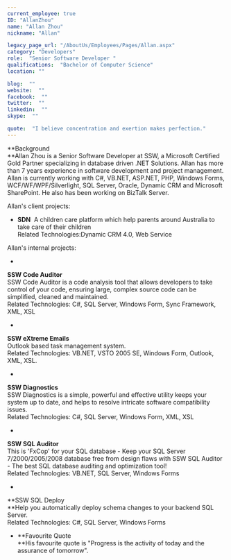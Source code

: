 ```yaml
---
current_employee: true
ID: "AllanZhou"
name: "Allan Zhou"
nickname: "Allan"

legacy_page_url: "/AboutUs/Employees/Pages/Allan.aspx"
category: "Developers"
role:  "Senior Software Developer "
qualifications:  "Bachelor of Computer Science"
location: ""

blog:  ""
website:  ""
facebook:  ""
twitter:  ""
linkedin:  ""
skype:  ""

quote:  "I believe concentration and exertion makes perfection."
---
```


**Background  
**Allan Zhou is a Senior Software Developer at SSW, a Microsoft Certified Gold Partner specializing in database driven .NET Solutions. Allan has more than 7 years experience in software development and project management. Allan is currently working with C#, VB.NET, ASP.NET, PHP, Windows Forms, WCF/WF/WPF/Silverlight, SQL Server, Oracle, Dynamic CRM and Microsoft SharePoint. He also has been working on BizTalk Server.

Allan's client projects:

*   **SDN**  A children care platform which help parents around Australia to take care of their children   
Related Technologies:Dynamic CRM 4.0, Web Service

Allan's internal projects:

*   

**SSW Code Auditor**  
SSW Code Auditor is a code analysis tool that allows developers to take control of your code, ensuring large, complex source code can be simplified, cleaned and maintained.  
Related Technologies: C#, SQL Server, Windows Form, Sync Framework, XML, XSL

*   

**SSW eXtreme Emails**  
Outlook based task management system.   
Related Technologies: VB.NET, VSTO 2005 SE, Windows Form, Outlook, XML, XSL.

*   

**SSW Diagnostics**  
SSW Diagnostics is a simple, powerful and effective utility keeps your system up to date, and helps to resolve intricate software compatibility issues.   
Related Technologies: C#, SQL Server, Windows Form, XML, XSL

*   

**SSW SQL Auditor**  
This is 'FxCop' for your SQL database - Keep your SQL Server 7/2000/2005/2008 database free from design flaws with SSW SQL Auditor - The best SQL database auditing and optimization tool!  
Related Technologies: VB.NET, SQL Server, Windows Forms

*   

**SSW SQL Deploy  
**Help you automatically deploy schema changes to your backend SQL Server.  
Related Technologies: C#, SQL Server, Windows Forms

*   **Favourite Quote  
**His favourite quote is "Progress is the activity of today and the assurance of tomorrow". 